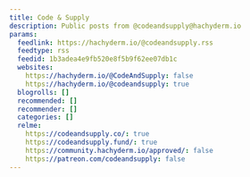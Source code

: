```yaml
---
title: Code & Supply
description: Public posts from @codeandsupply@hachyderm.io
params:
  feedlink: https://hachyderm.io/@codeandsupply.rss
  feedtype: rss
  feedid: 1b3adea4e9fb520e8f5b9f62ee07db1c
  websites:
    https://hachyderm.io/@CodeAndSupply: false
    https://hachyderm.io/@codeandsupply: true
  blogrolls: []
  recommended: []
  recommender: []
  categories: []
  relme:
    https://codeandsupply.co/: true
    https://codeandsupply.fund/: true
    https://community.hachyderm.io/approved/: false
    https://patreon.com/codeandsupply: false
---
```

